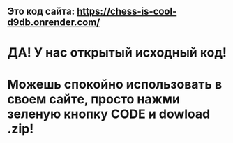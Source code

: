 ## Это код сайта: https://chess-is-cool-d9db.onrender.com/
# ДА! У нас открытый исходный код!
# Можешь спокойно использовать в своем сайте, просто нажми зеленую кнопку CODE и dowload .zip!
